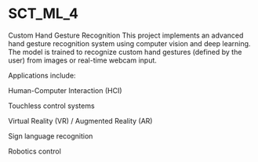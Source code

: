 # SCT_ML_4
Custom Hand Gesture Recognition
This project implements an advanced hand gesture recognition system using computer vision and deep learning.
The model is trained to recognize custom hand gestures (defined by the user) from images or real-time webcam input.

Applications include:

Human-Computer Interaction (HCI)

Touchless control systems

Virtual Reality (VR) / Augmented Reality (AR)

Sign language recognition

Robotics control
